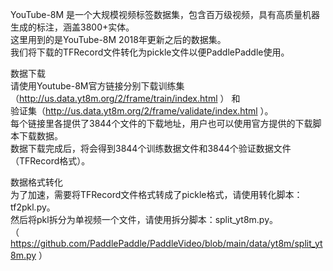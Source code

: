 YouTube-8M 是一个大规模视频标签数据集，包含百万级视频，具有高质量机器生成的标注，涵盖3800+实体。  
这里用到的是YouTube-8M 2018年更新之后的数据集。  
我们将下载的TFRecord文件转化为pickle文件以便PaddlePaddle使用。  

数据下载  
请使用Youtube-8M官方链接分别下载训练集（http://us.data.yt8m.org/2/frame/train/index.html ） 和  
验证集（http://us.data.yt8m.org/2/frame/validate/index.html ）。  
每个链接里各提供了3844个文件的下载地址，用户也可以使用官方提供的下载脚本下载数据。  
数据下载完成后，将会得到3844个训练数据文件和3844个验证数据文件（TFRecord格式）。   

数据格式转化  
为了加速，需要将TFRecord文件格式转成了pickle格式，请使用转化脚本：tf2pkl.py。  
然后将pkl拆分为单视频一个文件，请使用拆分脚本：split_yt8m.py。  
（ https://github.com/PaddlePaddle/PaddleVideo/blob/main/data/yt8m/split_yt8m.py ）
